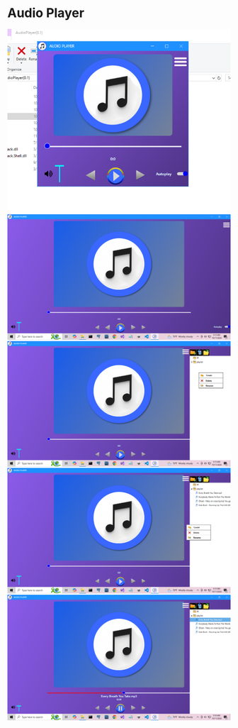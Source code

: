 <h1>Audio Player</h1>
<img src="https://raw.githubusercontent.com/prasannashrestha011/ImageRepository/main/uploads/Screenshot%20(126gsd).png"/>

<img src="https://raw.githubusercontent.com/prasannashrestha011/ImageRepository/main/uploads/Screenshot%20(127).png"/>
<img src="https://raw.githubusercontent.com/prasannashrestha011/ImageRepository/main/uploads/Screenshot%20(1282221fadf).png"/>
<img src="https://raw.githubusercontent.com/prasannashrestha011/ImageRepository/main/uploads/Screenshot%20(129).png"/>
<img src="https://raw.githubusercontent.com/prasannashrestha011/ImageRepository/main/uploads/Screenshot%20(13asdfasf0).png"/>

